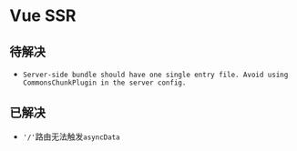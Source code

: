 # Vue SSR

## 待解决

- `Server-side bundle should have one single entry file. Avoid using CommonsChunkPlugin in the server config.`

## 已解决

- `'/'`路由无法触发`asyncData`
